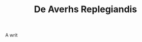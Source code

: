 ---
title: De Averhs Replegiandis
letter: D
permalink: "/definitions/bld-de-averhs-replegiandis.html"
body: A writ
published_at: '2018-07-07'
source: Black's Law Dictionary 2nd Ed (1910)
layout: post
---